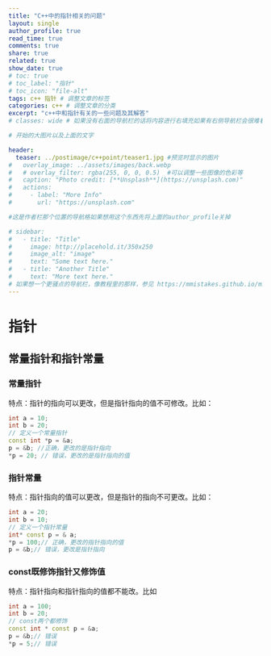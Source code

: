 ```yaml
---
title: "C++中的指针相关的问题"
layout: single
author_profile: true
read_time: true
comments: true
share: true
related: true
show_date: true
# toc: true
# toc_label: "指针"
# toc_icon: "file-alt"
tags: c++ 指针 # 调整文章的标签
categories: c++ # 调整文章的分类
excerpt: "c++中和指针有关的一些问题及其解答"
# classes: wide # 如果没有右面的导航栏的话将内容进行右填充如果有右侧导航栏会很难看

# 开始的大图片以及上面的文字

header:
  teaser: ../postimage/c++point/teaser1.jpg #预览时显示的图片
#   overlay_image: ../assets/images/back.webp
#   # overlay_filter: rgba(255, 0, 0, 0.5)  #可以调整一些图像的色彩等
#   caption: "Photo credit: [**Unsplash**](https://unsplash.com)"
#   actions:
#     - label: "More Info"
#       url: "https://unsplash.com"

#这是作者栏那个位置的导航格如果想用这个东西先将上面的author_profile关掉

# sidebar: 
#   - title: "Title"
#     image: http://placehold.it/350x250
#     image_alt: "image"
#     text: "Some text here."
#   - title: "Another Title"
#     text: "More text here."
# 如果想一个更骚点的导航栏，像教程里的那样，参见 https://mmistakes.github.io/minimal-mistakes/docs/layouts/#custom-sidebar-navigation-menu
---
```


# 指针

## 常量指针和指针常量

### 常量指针

特点：指针的指向可以更改，但是指针指向的值不可修改。比如：

```c++
int a = 10;
int b = 20;
// 定义一个常量指针
const int *p = &a;
p = &b; //正确，更改的是指针指向
*p = 20; // 错误，更改的是指针指向的值
```

### 指针常量

特点：指针指向的值可以更改，但是指针的指向不可更改。比如：

```c++
int a = 20;
int b = 10;
// 定义一个指针常量
int* const p = & a;
*p = 100;// 正确，更改的指针指向的值
p = &b;// 错误，更改是指针指向
```

### const既修饰指针又修饰值

特点：指针指向和指针指向的值都不能改。比如

```c++
int a = 100;
int b = 20;
// const两个都修饰
const int * const p = &a;
p = &b;// 错误
*p = 5;// 错误
```












































